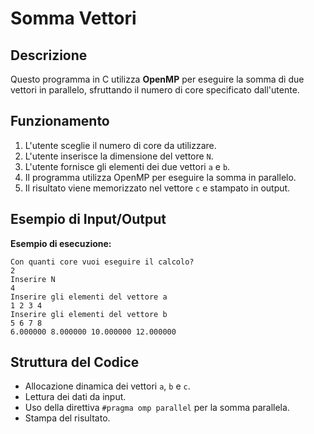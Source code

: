 
# Somma Vettori

## Descrizione
Questo programma in C utilizza **OpenMP** per eseguire la somma di due vettori in parallelo, sfruttando il numero di core specificato dall'utente.

## Funzionamento
1. L'utente sceglie il numero di core da utilizzare.
2. L'utente inserisce la dimensione del vettore `N`.
3. L'utente fornisce gli elementi dei due vettori `a` e `b`.
4. Il programma utilizza OpenMP per eseguire la somma in parallelo.
5. Il risultato viene memorizzato nel vettore `c` e stampato in output.

## Esempio di Input/Output
**Esempio di esecuzione:**
```
Con quanti core vuoi eseguire il calcolo?
2
Inserire N
4
Inserire gli elementi del vettore a
1 2 3 4
Inserire gli elementi del vettore b
5 6 7 8
6.000000 8.000000 10.000000 12.000000
```

## Struttura del Codice
- Allocazione dinamica dei vettori `a`, `b` e `c`.
- Lettura dei dati da input.
- Uso della direttiva `#pragma omp parallel` per la somma parallela.
- Stampa del risultato.


